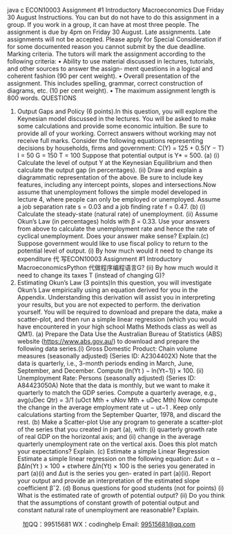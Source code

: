 java c
ECON10003 
Assignment #1 
Introductory Macroeconomics 
Due   Friday   30   August 
Instructions. You   can   but   do   not   have   to   do   this   assignment   in   a   group.    If   you   work   in   a   group,   it   can   have   at   most   three   people.   The   assignment   is   due   by   4pm   on Friday 30 August.
Late assignments. Late   assignments   will   not   be   accepted.   Please   apply   for   Special   Consideration   if for   some   documented   reason   you   cannot   submit   by   the   due   deadline.
Marking criteria. The tutors   will   mark   the   assignment   according   to   the   following   criteria:
•   Ability   to   use   material   discussed   in   lectures,   tutorials,   and   other   sources   to   answer   the   assign-   ment   questions   in   a   logical   and   coherent   fashion   (90   per   cent   weight).
•    Overall   presentation   of the   assignment. This   includes   spelling,   grammar,   correct   construction   of diagrams,   etc.    (10   per   cent   weight).
•    The maximum   assignment   length   is   800   words.
QUESTIONS 
1. Output Gaps and Policy (6   points).In   this   question,   you   will   explore   the   Keynesian   model   discussed   in   the   lectures.    You   will   be   asked   to   make   some   calculations   and   provide   some   economic   intuition.    Be   sure   to   provide   all   of your   working.   Correct   answers   without   working   may   not   receive   full   marks.
Consider   the   following   equations   representing   decisions   by   households,   firms   and   government:
C(Y) =   125 + 0.5(Y −   T)
I   =   50         G   =   150
T   =   100   Suppose   that   potential   output   is   Y*    =   500.
(a)       (i)    Calculate   the   level   of   output   Y   at   the   Keynesian   Equilibrium   and   then   calculate   the output   gap   (in   percentages).
(ii)    Draw   and explain   a   diagrammatic representation of the   above.    Be sure to   include   key   features,   including   any   intercept   points,   slopes   and   intersections.Now   assume that   unemployment   follows the   simple   model   developed   in   lecture   4, where   people   can   only   be   employed   or   unemployed.   Assume   a job   separation   rate   s   = 0.03   and   a job   finding   rate   f   = 0.47.
(b)       (i)    Calculate   the   steady-state   (natural   rate)   of   unemployment.
(ii)    Assume   Okun’s   Law   (in   percentages)   holds   with   β   =   0.33.      Use   your   answers   from   above to calculate the unemployment rate and hence the rate of cyclical   unemployment.   Does   your   answer   make   sense?   Explain.(c)    Suppose government would like to use fiscal policy to return to the potential level of   output.
(i)    By   how   much   would   it   need   to   change   its   expenditure   代 写ECON10003 Assignment #1 Introductory MacroeconomicsPython
代做程序编程语言G?
(ii)    By   how   much   would   it   need   to   change   its   taxes   T   (instead   of changing   G)?
2. Estimating Okun’s Law (3   points)In this   question, you will   investigate   Okun’s   Law   empirically   using   an   equation   derived   for you in   the   Appendix.    Understanding   this   derivation   will   assist   you   in   interpreting   your   results,   but you   are   not   expected to   perform. the   derivation yourself.   You will   be   required   to   download   and   prepare the data, make a scatter-plot,   and   then   run   a   simple   linear   regression   (which   you   would   have   encountered   in   your   high   school   Maths   Methods   class   as   well   as   QM1).
(a)    Prepare   the   Data
Use   the   Australian   Bureau   of   Statistics   (ABS)   website   (https://www.abs.gov.au/)   to   download   and   prepare   the   following   data   series.(i) Gross Domestic Product: Chain volume measures (seasonally adjusted) (Series ID:    A2304402X) Note   that   the   data   is   quarterly,    i.e.,    3-month   periods ending in March, June, September, and   December.    Compute   (ln(Yt   ) − ln(Yt−1)) ×   100.
(ii) Unemployment Rate: Persons (seasonally adjusted) (Series ID: A84423050A) Note   that   the   data   is   monthly,   but   we   want   to   make   it   quarterly   to   match   the   GDP series.   Compute   a   quarterly   average,   e.g.,
avg(uDec Qtr) = 3/1 (uOct Mth + uNov Mth + uDec Mth)
Now   compute   the   change   in   the   average   employment   rate   ut    − ut−1   .
Keep   only   calculations   starting   from   the   September   Quarter,   1978,   and   discard   the   rest.   (b)    Make   a   Scatter-plot
Use any program to generate a scatter-plot of the series that you created in part (a), with: 
(i)   quarterly   growth   rate   of   real   GDP   on   the   horizontal   axis;   and
(ii)   change   in   the   average   quarterly   unemployment   rate   on   the   vertical   axis.
Does   this   plot   match   your   expectations?   Explain.
(c)    Estimate   a   simple   Linear   Regression
Estimate   a   simple   linear   regression   on   the   following   equation:
∆ut      = α −   β∆ln(Yt   )   × 100 + εtwhere ∆ln(Yt) ×   100 is the series you generated in part   (a)(i)   and   ∆ut    is   the   series   you   gen-   erated   in   part   (a)(ii).   Report   your   output   and   provide   an   interpretation   of   the   estimated slope   coefficient   βˆ2.
(d)    Bonus   questions for   good   students    (not for points)
(i)   What   is   the   estimated   rate   of   growth   of   potential   output?
(ii)   Do   you   think   that   the   assumptions   of   constant   growth   of   potential   output   and   constant natural   rate   of unemployment   are   reasonable?    Explain.






         
加QQ：99515681  WX：codinghelp  Email: 99515681@qq.com

